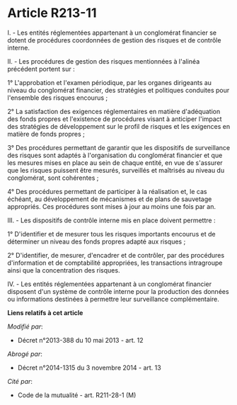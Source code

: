 # Article R213-11

I. - Les entités réglementées appartenant à un conglomérat financier se dotent de procédures coordonnées de gestion des
risques et de contrôle interne.

II. - Les procédures de gestion des risques mentionnées à l'alinéa précédent portent sur :

1° L'approbation et l'examen périodique, par les organes dirigeants au niveau du conglomérat financier, des stratégies et
politiques conduites pour l'ensemble des risques encourus ;

2° La satisfaction des exigences réglementaires en matière d'adéquation des fonds propres et l'existence de procédures visant
à anticiper l'impact des stratégies de développement sur le profil de risques et les exigences en matière de fonds propres ;

3° Des procédures permettant de garantir que les dispositifs de surveillance des risques sont adaptés à l'organisation du
conglomérat financier et que les mesures mises en place au sein de chaque entité, en vue de s'assurer que les risques
puissent être mesurés, surveillés et maîtrisés au niveau du conglomérat, sont cohérentes ;

4° Des procédures permettant de participer à la réalisation et, le cas échéant, au développement de mécanismes et de plans de
sauvetage appropriés. Ces procédures sont mises à jour au moins une fois par an. 

III. - Les dispositifs de contrôle interne mis en place doivent permettre :

1° D'identifier et de mesurer tous les risques importants encourus et de déterminer un niveau des fonds propres adapté aux
risques ;

2° D'identifier, de mesurer, d'encadrer et de contrôler, par des procédures d'information et de comptabilité appropriées, les
transactions intragroupe ainsi que la concentration des risques.

IV. - Les entités réglementées appartenant à un conglomérat financier disposent d'un système de contrôle interne pour la
production des données ou informations destinées à permettre leur surveillance complémentaire.

**Liens relatifs à cet article**

_Modifié par_:

  - Décret n°2013-388 du 10 mai 2013 - art. 12

_Abrogé par_:

  - Décret n°2014-1315 du 3 novembre 2014 - art. 13

_Cité par_:

  - Code de la mutualité - art. R211-28-1 (M)
